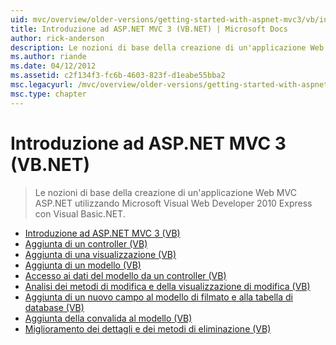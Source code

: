 ```yaml
---
uid: mvc/overview/older-versions/getting-started-with-aspnet-mvc3/vb/index
title: Introduzione ad ASP.NET MVC 3 (VB.NET) | Microsoft Docs
author: rick-anderson
description: Le nozioni di base della creazione di un'applicazione Web MVC ASP.NET utilizzando Microsoft Visual Web Developer 2010 Express con Visual Basic.NET.
ms.author: riande
ms.date: 04/12/2012
ms.assetid: c2f134f3-fc6b-4603-823f-d1eabe55bba2
msc.legacyurl: /mvc/overview/older-versions/getting-started-with-aspnet-mvc3/vb
msc.type: chapter
---
```

<a name="getting-started-with-aspnet-mvc-3-vbnet"></a>Introduzione ad ASP.NET MVC 3 (VB.NET)
====================
> Le nozioni di base della creazione di un'applicazione Web MVC ASP.NET utilizzando Microsoft Visual Web Developer 2010 Express con Visual Basic.NET.


- [Introduzione ad ASP.NET MVC 3 (VB)](intro-to-aspnet-mvc-3.md)
- [Aggiunta di un controller (VB)](adding-a-controller.md)
- [Aggiunta di una visualizzazione (VB)](adding-a-view.md)
- [Aggiunta di un modello (VB)](adding-a-model.md)
- [Accesso ai dati del modello da un controller (VB)](accessing-your-models-data-from-a-controller.md)
- [Analisi dei metodi di modifica e della visualizzazione di modifica (VB)](examining-the-edit-methods-and-edit-view.md)
- [Aggiunta di un nuovo campo al modello di filmato e alla tabella di database (VB)](adding-a-new-field.md)
- [Aggiunta della convalida al modello (VB)](adding-validation-to-the-model.md)
- [Miglioramento dei dettagli e dei metodi di eliminazione (VB)](improving-the-details-and-delete-methods.md)
